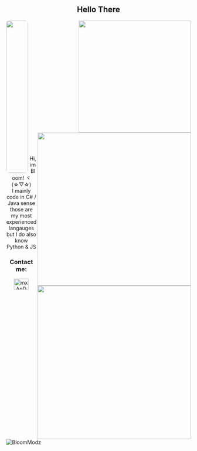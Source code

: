 <h2 align="center">Hello There</h2>

<img src="banner4.jpg" align="left" width="60" height="416" style="border-radius:8px;"> 

<a href="https://spotify-github-profile.vercel.app/api/view?uid=123simon4&redirect=true"><img src="https://spotify-github-profile.vercel.app/api/view?uid=123simon4&cover_image=true&theme=default&bar_color=53b14f&bar_color_cover=false" align="right" width="306" > </a>

<a href ="https://discord.com/users/922340279275638805"><img align="right" src="https://lanyard.cnrad.dev/api/922340279275638805" width="418"></a>


<br><br><br><br><br><br><br><br><br><br>
<a href="#"><img src="https://github-readme-stats.vercel.app/api/top-langs/?username=bloommodz&layout=compact&theme=radical&border_radius=8&hide_border=true&bg_color=121212&title_color=ffffff&text_color=ffffff"  align="right" width="419"></a>

<br><br><br><br><br><br><br><br><br><br>
<p align="center">
Hi, im Bloom! ヾ(☆▽☆)<br>
I mainly code in C# / Java sense those are my most experienced langauges but I do also know Python & JS<br>

<h3 align="center">Contact me:</h3>
<p align="center">
<a href="https://discord.com/users/922340279275638805" target="blank"><img align="center" src="https://discord.com/assets/3437c10597c1526c3dbd98c737c2bcae.svg" alt="mxAqDMDmqE" height="30" width="40" /></a>
</p>


<img src="https://komarev.com/ghpvc/?username=BloomModz&label=Profile%20views&color=0e75b6&style=flat" alt="BloomModz" />
